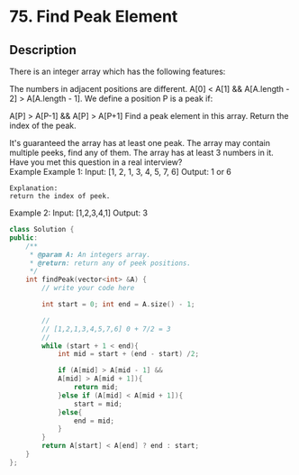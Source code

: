 # 75. Find Peak Element

## Description

There is an integer array which has the following features:

The numbers in adjacent positions are different. A\[0\] &lt; A\[1\] && A\[A.length - 2\] &gt; A\[A.length - 1\]. We define a position P is a peak if:

A\[P\] &gt; A\[P-1\] && A\[P\] &gt; A\[P+1\] Find a peak element in this array. Return the index of the peak.

It's guaranteed the array has at least one peak. The array may contain multiple peeks, find any of them. The array has at least 3 numbers in it. Have you met this question in a real interview?  
Example Example 1: Input: \[1, 2, 1, 3, 4, 5, 7, 6\] Output: 1 or 6

```text
Explanation:
return the index of peek.
```

Example 2: Input: \[1,2,3,4,1\] Output: 3

```cpp
class Solution {
public:
    /**
     * @param A: An integers array.
     * @return: return any of peek positions.
     */
    int findPeak(vector<int> &A) {
        // write your code here

        int start = 0; int end = A.size() - 1;

        //
        // [1,2,1,3,4,5,7,6] 0 + 7/2 = 3
        //
        while (start + 1 < end){
            int mid = start + (end - start) /2;

            if (A[mid] > A[mid - 1] && 
            A[mid] > A[mid + 1]){
                return mid;
            }else if (A[mid] < A[mid + 1]){
                start = mid;
            }else{
                end = mid;
            }
        }
        return A[start] < A[end] ? end : start;
    }
};
```


